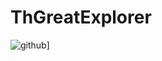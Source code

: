 ﻿# ThGreatExplorer

![github](https://img.shields.io/badge/GitHub-000000?style=for-the-badge&logo=GitHub&logoColor=white)]
